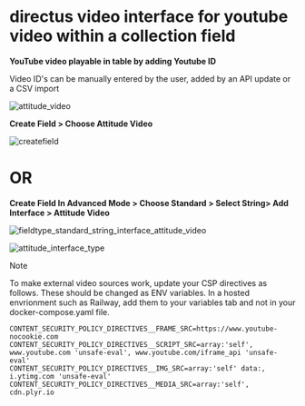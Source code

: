 # directus video interface for youtube video within a collection field



**YouTube video playable in table by adding Youtube ID**

Video ID's can be manually entered by the user, added by an API update or a CSV import

![attitude_video](https://github.com/user-attachments/assets/b56eb7cf-64d0-4a39-9df5-f68bc7bcab7a)


**Create Field > Choose Attitude Video**

![createfield](https://github.com/user-attachments/assets/dfe0f906-e242-4993-a5a7-8b511e2ae376)

# OR

**Create Field In Advanced Mode > Choose Standard > Select String> Add Interface > Attitude Video**

![fieldtype_standard_string_interface_attitude_video](https://github.com/user-attachments/assets/140688fa-10cf-4a86-93b5-9cb9ead6cc92)



![attitude_interface_type](https://github.com/user-attachments/assets/0496dd99-3332-42fe-80ff-3e8e14d92caa)




> [!NOTE]
> To make external video sources work, update your CSP directives as follows. These should be changed as ENV variables. In a hosted envrionment such as Railway, add them to your variables tab and not in your docker-compose.yaml file.

```env
CONTENT_SECURITY_POLICY_DIRECTIVES__FRAME_SRC=https://www.youtube-nocookie.com
CONTENT_SECURITY_POLICY_DIRECTIVES__SCRIPT_SRC=array:'self', www.youtube.com 'unsafe-eval', www.youtube.com/iframe_api 'unsafe-eval'
CONTENT_SECURITY_POLICY_DIRECTIVES__IMG_SRC=array:'self' data:, i.ytimg.com 'unsafe-eval'
CONTENT_SECURITY_POLICY_DIRECTIVES__MEDIA_SRC=array:'self', cdn.plyr.io
```

